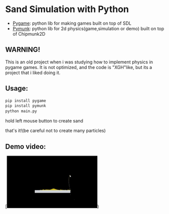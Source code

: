 # Sand Simulation with Python

- [Pygame](https://www.pygame.org/news): python lib for making games built on top of SDL
- [Pymunk](http://www.pymunk.org/en/latest/#): python lib for 2d physics(game,simulation or demo) built on top of Chipmunk2D

## WARNING!
This is an old project when i was studying how to implement physics in pygame games. It is not optimized, and the code is "XGH"like, but its a project that i liked doing it.

## Usage:
```bash
pip install pygame
pip install pymunk
python main.py
```
hold left mouse button to create sand

that's it!(be careful not to create many particles)

## Demo video:

[![video](sand.png))



